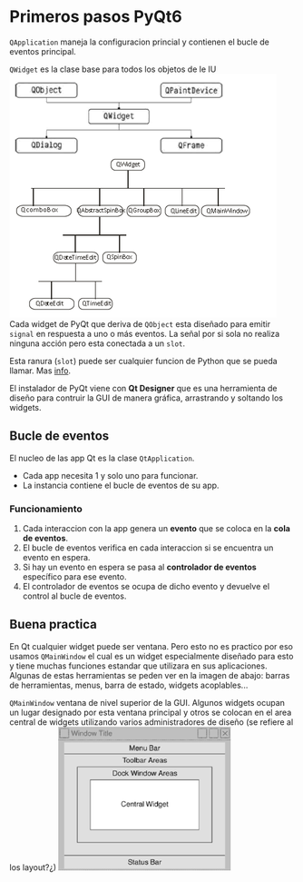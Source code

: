 # Primeros pasos PyQt6
`QApplication` maneja la configuracion princial
y contienen el bucle de eventos principal.

`QWidget` es la clase base para todos los 
objetos de le IU
![esquema](../imagenes/esquema.png)
Cada widget de PyQt que deriva de `QObject`
esta diseñado para emitir `signal` en respuesta
a uno o más eventos. La señal por si sola no realiza
ninguna acción pero esta conectada a un `slot`.

Esta ranura (`slot`) puede ser cualquier funcion
de Python que se pueda llamar. Mas [info](../eventos/README.md).

El instalador de PyQt viene con **Qt Designer**
que es una herramienta de diseño para contruir
la GUI de manera gráfica, arrastrando y soltando
los widgets.

## Bucle de eventos
El nucleo de las app Qt es la clase `QtApplication`.
* Cada app necesita 1 y solo uno para funcionar.
* La instancia contiene el bucle de eventos de su app.

### Funcionamiento
1. Cada interaccion con la app genera un **evento**
que se coloca en la **cola de eventos**.
2. El bucle de eventos verifica en cada interaccion
si se encuentra un evento en espera.
3. Si hay un evento en espera se pasa al 
**controlador de eventos** específico para ese evento.
4. El controlador de eventos se ocupa de dicho evento
y devuelve el control al bucle de eventos.

## Buena practica
En Qt cualquier widget puede ser ventana.
Pero esto no es practico por eso usamos `QMainWindow`
el cual es un widget especialmente diseñado para esto
y tiene muchas funciones estandar que utilizara en sus 
aplicaciones. Algunas de estas herramientas se peden 
ver en la imagen de abajo: barras de herramientas,
 menus, barra de estado, widgets acoplables...

`QMainWindow` ventana de nivel superior de la GUI.
Algunos widgets ocupan un lugar designado por
esta ventana principal y otros se colocan en el
area central de widgets utilizando varios
administradores de diseño (se refiere al los
layout?¿)
![ventanaPrincipal](../imagenes/ventanaPrincipal.png)
